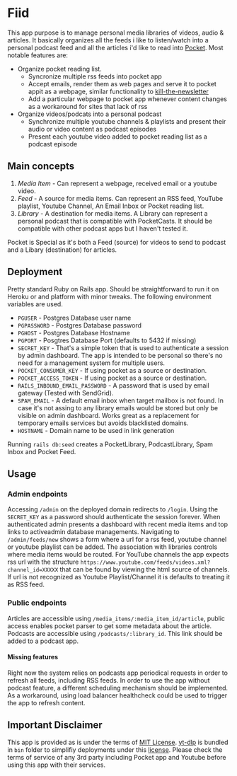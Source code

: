 # Fiid

This app purpose is to manage personal media libraries of videos, audio & articles. It basically organizes all the feeds i like to listen/watch into a personal podcast feed and all the articles i'd like to read into [Pocket](https://getpocket.com). Most notable features are:
* Organize pocket reading list.
  *  Syncronize multiple rss feeds into pocket app
  *  Accept emails, render them as web pages and serve it to pocket appit as a webpage, similar functionality to [kill-the-newsletter](https://github.com/leafac/kill-the-newsletter)
  *  Add a particular webpage to pocket app whenever content changes as a workaround for sites that lack of rss
* Organize videos/podcats into a personal podcast
  * Synchronize multiple youtube channels & playlists and present their audio or video content as podcast episodes
  * Present each youtube video added to pocket reading list as a podcast episode

## Main concepts
1. *Media Item* - Can represent a webpage, received email or a youtube video.
2. *Feed* - A source for media items. Can represent an RSS feed, YouTube playlist, Youtube Channel, An Email Inbox or Pocket reading list.
3. *Library* - A destination for media items. A Library can represent a personal podcast that is compatible with PocketCasts. It should be compatible with other podcast apps but I haven't tested it.

Pocket is Special as it's both a Feed (source) for videos to send to podcast and a Libary (destination) for articles.

## Deployment
Pretty standard Ruby on Rails app. Should be straightforward to run it on Heroku or and platform with minor tweaks. The following environment variables are used.
* `PGUSER` - Postgres Database user name
* `PGPASSWORD` - Postgres Database password
* `PGHOST` - Postgres Database Hostname
* `PGPORT` - Posgtres Database Port (defaults to 5432 if missing)
* `SECRET_KEY` - That's a simple token that is used to authenticate a session by admin dashboard. The app is intended to be personal so there's no need for a management system for multiple users.
* `POCKET_CONSUMER_KEY` - If using pocket as a source or destination.
* `POCKET_ACCESS_TOKEN` - If using pocket as a source or destination.
* `RAILS_INBOUND_EMAIL_PASSWORD` - A password that is used by email gateway (Tested with SendGrid).
* `SPAM_EMAIL` - A default email inbox when target mailbox is not found. In case it's not assing to any library emails would be stored but only be visible on admin dashboard. Works great as a replacement for temporary emails services but avoids blacklisted domains.
* `HOSTNAME` - Domain name to be used in link generation

Running `rails db:seed` creates a PocketLibrary, PodcastLibrary, Spam Inbox and Pocket Feed.

## Usage
### Admin endpoints
Accessing `/admin` on the deployed domain redirects to `/login`. Using the `SECRET_KEY` as a password should authenticate the session forever. When authenticated admin presents a dashboard with recent media items and top links to activeadmin database managements. Navigating to `/admin/feeds/new` shows a form where a url for a rss feed, youtube channel or youtube playlist can be added. The association with libraries controls where media items would be routed. For YouTube channels the app expects rss url with the structure `https://www.youtube.com/feeds/videos.xml?channel_id=XXXXX` that can be found by viewing the html source of channels. If url is not recognized as Youtube Playlist/Channel it is defaults to treating it as RSS feed.

### Public endpoints
Articles are accessible using `/media_items/:media_item_id/article`, public access enables pocket parser to get some metadata about the article.
Podcasts are accessible using `/podcasts/:library_id`. This link should be added to a podcast app.

#### Missing features
Right now the system relies on podcasts app periodical requests in order to refresh all feeds, including RSS feeds. In order to use the app without podcast feature, a different scheduling mechanism should be implemented. As a workaround, using load balancer healthcheck could be used to trigger the app to refresh content.

## Important Disclaimer
This app is provided as is under the terms of [MIT License](LICENSE).
[yt-dlp](https://github.com/yt-dlp/yt-dlp/) is bundled in `bin` folder to simplifiy deployments under this [license](https://github.com/yt-dlp/yt-dlp/blob/master/LICENSE).
Please check the terms of service of any 3rd party including Pocket app and Youtube before using this app with their services.
